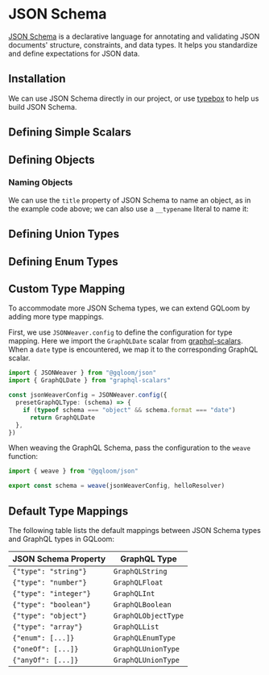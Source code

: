 <script setup lang="ts">
import { Tabs } from '@/components/tabs'
</script>

# JSON Schema

[JSON Schema](https://json-schema.org/) is a declarative language for annotating and validating JSON documents' structure, constraints, and data types. It helps you standardize and define expectations for JSON data.

## Installation

We can use JSON Schema directly in our project, or use [typebox](https://sinclairzx81.github.io/typebox/) to help us build JSON Schema.


<Tabs groupId="json-schema-builder">
<template #JSON_Schema>

::: code-group
```sh [npm]
npm i @gqloom/core @gqloom/json
```
```sh [pnpm]
pnpm add @gqloom/core @gqloom/json
```
```sh [yarn]
yarn add @gqloom/core @gqloom/json
```
```sh [bun]
bun add @gqloom/core @gqloom/json
```
:::

</template>
<template #TypeBox>

::: code-group
```sh [npm]
npm i @gqloom/core typebox @gqloom/json
```
```sh [pnpm]
pnpm add @gqloom/core typebox @gqloom/json
```
```sh [yarn]
yarn add @gqloom/core typebox @gqloom/json
```
```sh [bun]
bun add @gqloom/core typebox @gqloom/json
```
:::

</template>
</Tabs>

## Defining Simple Scalars

<Tabs groupId="json-schema-builder">
<template #JSON_Schema>

In GQLoom, you can use the `jsonSilk` function to use a JSON Schema as a [silk](../silk.md):

```ts twoslash
import { jsonSilk } from "@gqloom/json"

const StringScalar = jsonSilk({ type: "string" })

const BooleanScalar = jsonSilk({ type: "boolean" })

const FloatScalar = jsonSilk({ type: "number" })

const IntScalar = jsonSilk({ type: "integer" })
```

</template>
<template #TypeBox>

Since `TypeBox` does not adhere to the [Standard Schema](https://github.com/standard-schema/standard-schema), we need to wrap the `TypeBox` schema with an additional function to make it usable in GQLoom:

```ts twoslash
import { type TSchema, type Static } from "typebox"
import { type GraphQLSilk } from "@gqloom/core"
import { JSONWeaver } from "@gqloom/json"

export function typeSilk<T extends TSchema>(
  type: T
): T & GraphQLSilk<Static<T>, Static<T>> {
  return JSONWeaver.unravel(type) as T & GraphQLSilk<Static<T>, Static<T>>
}
```

Then, we can use the `typeSilk` function to convert a `typebox` schema into a [silk](../silk.md):

```ts twoslash
import { type TSchema, type Static } from "typebox"
import { type GraphQLSilk } from "@gqloom/core"
import { JSONWeaver } from "@gqloom/json"

export function typeSilk<T extends TSchema>(
  type: T
): T & GraphQLSilk<Static<T>, Static<T>> {
  return JSONWeaver.unravel(type) as T & GraphQLSilk<Static<T>, Static<T>>
}
// ---cut---
import { Type } from "typebox"

const StringScalar = typeSilk(Type.String())

const BooleanScalar = typeSilk(Type.Boolean())

const FloatScalar = typeSilk(Type.Number())

const IntScalar = typeSilk(Type.Integer())
```

</template>
</Tabs>

## Defining Objects

<Tabs groupId="json-schema-builder">
<template #JSON_Schema>

When defining an object, you also need to wrap it with the `jsonSilk` function:

```ts twoslash
import { jsonSilk } from "@gqloom/json"

const Cat = jsonSilk({
  title: "Cat",
  type: "object",
  properties: {
    name: { type: "string" },
    age: { type: "integer" },
    loveFish: { type: ["boolean", "null"] },
  },
  required: ["name", "age"],
})
```

</template>
<template #TypeBox>

When defining an object, you also need to wrap it with the `typeSilk` function:

```ts twoslash
import { type TSchema, type Static } from "typebox"
import { type GraphQLSilk } from "@gqloom/core"
import { JSONWeaver } from "@gqloom/json"

export function typeSilk<T extends TSchema>(
  type: T
): T & GraphQLSilk<Static<T>, Static<T>> {
  return JSONWeaver.unravel(type) as T & GraphQLSilk<Static<T>, Static<T>>
}
// ---cut---
import { Type } from "typebox"

const Cat = typeSilk(
  Type.Object(
    {
      name: Type.String(),
      age: Type.Integer(),
      loveFish: Type.Optional(Type.Boolean()),
    },
    { title: "Cat" }
  )
)
```

</template>
</Tabs>

### Naming Objects

<!--@include: ./parts/naming.info.md-->

We can use the `title` property of JSON Schema to name an object, as in the example code above; we can also use a `__typename` literal to name it:

<Tabs groupId="json-schema-builder">
<template #JSON_Schema>

```ts twoslash
import { jsonSilk } from "@gqloom/json"

const Cat = jsonSilk({
  type: "object",
  properties: {
    __typename: { const: "Cat" },
    name: { type: "string" },
    age: { type: "integer" },
    loveFish: { type: ["boolean", "null"] },
  },
  required: ["name", "age"],
})
```

</template>
<template #TypeBox>

```ts twoslash
import { type TSchema, type Static } from "typebox"
import { type GraphQLSilk } from "@gqloom/core"
import { JSONWeaver } from "@gqloom/json"

export function typeSilk<T extends TSchema>(
  type: T
): T & GraphQLSilk<Static<T>, Static<T>> {
  return JSONWeaver.unravel(type) as T & GraphQLSilk<Static<T>, Static<T>>
}
// ---cut---
import { Type } from "typebox"
const Cat = typeSilk(
  Type.Object({
    __typename: Type.Optional(Type.Literal("Cat")),
    name: Type.String(),
    age: Type.Integer(),
    loveFish: Type.Optional(
      Type.Boolean({ description: "Does the cat love fish?" })
    ),
  })
)
```

</template>
</Tabs>

## Defining Union Types

<Tabs groupId="json-schema-builder">
<template #JSON_Schema>

We can use the `oneOf` property of JSON Schema to define a union type:

```ts twoslash
import { jsonSilk } from "@gqloom/json"

const Cat = jsonSilk({
  title: "Cat",
  type: "object",
  properties: {
    __typename: { const: "Cat" },
    name: { type: "string" },
    loveFish: { type: "boolean" },
  },
})

const Dog = jsonSilk({
  title: "Dog",
  type: "object",
  properties: {
    __typename: { const: "Dog" },
    name: { type: "string" },
    loveBone: { type: "boolean" },
  },
})

const Animal = jsonSilk({
  title: "Animal",
  oneOf: [Cat, Dog],
})
```

</template>
<template #TypeBox>

We can use the `Type.Union` function to define a union type:

```ts twoslash
import { type TSchema, type Static } from "typebox"
import { type GraphQLSilk } from "@gqloom/core"
import { JSONWeaver } from "@gqloom/json"

export function typeSilk<T extends TSchema>(
  type: T
): T & GraphQLSilk<Static<T>, Static<T>> {
  return JSONWeaver.unravel(type) as T & GraphQLSilk<Static<T>, Static<T>>
}
// ---cut---
import { Type } from "typebox"

const Cat = typeSilk(
  Type.Object(
    {
      __typename: Type.Literal("Cat"),
      name: Type.String(),
      loveFish: Type.Boolean(),
    },
    { title: "Cat" }
  )
)

const Dog = typeSilk(
  Type.Object(
    {
      __typename: Type.Literal("Dog"),
      name: Type.String(),
      loveBone: Type.Boolean(),
    },
    { title: "Dog" }
  )
)

const Animal = typeSilk(Type.Union([Cat, Dog], { title: "Animal" }))
```

</template>
</Tabs>

## Defining Enum Types

<Tabs groupId="json-schema-builder">
<template #JSON_Schema>

We can use the `enum` property of JSON Schema to define an enum type:

```ts twoslash
import { jsonSilk } from "@gqloom/json"

const Fruit = jsonSilk({
  title: "Fruit",
  description: "Some fruits you might like",
  enum: ["apple", "banana", "orange"],
})
```
</template>
<template #TypeBox>

We can use the `Type.Enum` function to define an enum type:

```ts twoslash
import { type TSchema, type Static } from "typebox"
import { type GraphQLSilk } from "@gqloom/core"
import { JSONWeaver } from "@gqloom/json"

export function typeSilk<T extends TSchema>(
  type: T
): T & GraphQLSilk<Static<T>, Static<T>> {
  return JSONWeaver.unravel(type) as T & GraphQLSilk<Static<T>, Static<T>>
}
// ---cut---
import { Type } from "typebox"

const Fruit = typeSilk(
  Type.Enum(["apple", "banana", "orange"], {
    title: "Fruit",
    description: "Some fruits you might like",
  })
)
```
</template>
</Tabs>

## Custom Type Mapping

To accommodate more JSON Schema types, we can extend GQLoom by adding more type mappings.

First, we use `JSONWeaver.config` to define the configuration for type mapping.
Here we import the `GraphQLDate` scalar from [graphql-scalars](https://the-guild.dev/graphql/scalars). When a `date` type is encountered, we map it to the corresponding GraphQL scalar.

```ts twoslash
import { JSONWeaver } from "@gqloom/json"
import { GraphQLDate } from "graphql-scalars"

const jsonWeaverConfig = JSONWeaver.config({
  presetGraphQLType: (schema) => {
    if (typeof schema === "object" && schema.format === "date")
      return GraphQLDate
  },
})
```

When weaving the GraphQL Schema, pass the configuration to the `weave` function:

```ts
import { weave } from "@gqloom/json"

export const schema = weave(jsonWeaverConfig, helloResolver)
```

## Default Type Mappings

The following table lists the default mappings between JSON Schema types and GraphQL types in GQLoom:

| JSON Schema Property  | GraphQL Type        |
| --------------------- | ------------------- |
| `{"type": "string"}`  | `GraphQLString`     |
| `{"type": "number"}`  | `GraphQLFloat`      |
| `{"type": "integer"}` | `GraphQLInt`        |
| `{"type": "boolean"}` | `GraphQLBoolean`    |
| `{"type": "object"}`  | `GraphQLObjectType` |
| `{"type": "array"}`   | `GraphQLList`       |
| `{"enum": [...]}`     | `GraphQLEnumType`   |
| `{"oneOf": [...]}`    | `GraphQLUnionType`  |
| `{"anyOf": [...]}`    | `GraphQLUnionType`  |
